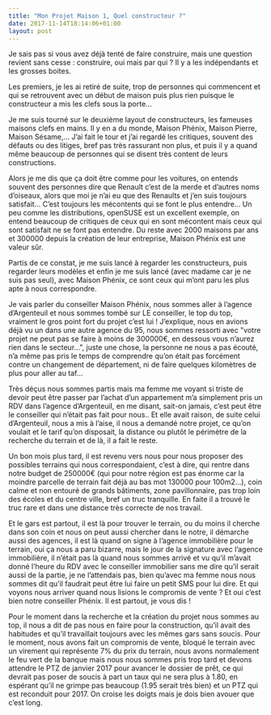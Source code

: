 ```yaml
---
title: "Mon Projet Maison 1, Quel constructeur ?"
date: 2017-11-14T18:14:06+01:00
layout: post
---
```


Je sais pas si vous avez déjà tenté de faire construire, mais une question revient sans cesse : construire, oui mais par qui ? Il y a les indépendants et les grosses boites.

Les premiers, je les ai retiré de suite, trop de personnes qui commencent et qui se retrouvent avec un début de maison puis plus rien puisque le constructeur a mis les clefs sous la porte...

Je me suis tourné sur le deuxième layout de constructeurs, les fameuses maisons clefs en mains. Il y en a du monde, Maison Phénix, Maison Pierre, Maison Sésame,... J’ai fait le tour et j’ai regardé les critiques, souvent des défauts ou des litiges, bref pas très rassurant non plus, et puis il y a quand même beaucoup de personnes qui se disent très content de leurs constructions.

Alors je me dis que ça doit être comme pour les voitures, on entends souvent des personnes dire que Renault c’est de la merde et d’autres noms d’oiseaux, alors que moi je n’ai eu que des Renaults et j’en suis toujours satisfait... C’est toujours les mécontents qui se font le plus entendre... Un peu comme les distributions, openSUSE est un excellent exemple, on entend beaucoup de critiques de ceux qui en sont mécontent mais ceux qui sont satisfait ne se font pas entendre. Du reste avec 2000 maisons par ans et 300000 depuis la création de leur entreprise, Maison Phénix est une valeur sûr.

Partis de ce constat, je me suis lancé à regarder les constructeurs, puis regarder leurs modèles et enfin je me suis lancé (avec madame car je ne suis pas seul), avec Maison Phénix, ce sont ceux qui m’ont paru les plus apte à nous correspondre.

Je vais parler du conseiller Maison Phénix, nous sommes aller à l’agence d’Argenteuil et nous sommes tombé sur LE conseiller, le top du top, vraiment le gros point fort du projet c’est lui ! J’explique, nous en avions déjà vu un dans une autre agence du 95, nous sommes ressorti avec "votre projet ne peut pas se faire à moins de 300000€, en dessous vous n’aurez rien dans le secteur...", juste une chose, la personne ne nous a pas écouté, n’a même pas pris le temps de comprendre qu’on était pas forcément contre un changement de département, ni de faire quelques kilomètres de plus pour aller au taf...

Très déçus nous sommes partis mais ma femme me voyant si triste de devoir peut être passer par l’achat d’un appartement m’a simplement pris un RDV dans l’agence d’Argenteuil, en me disant, sait-on jamais, c’est peut être le conseiller qui n’était pas fait pour nous.. Et elle avait raison, de suite celui d’Argenteuil, nous a mis à l’aise, il nous a demandé notre projet, ce qu’on voulait et le tarif qu’on disposait, la distance ou plutôt le périmètre de la recherche du terrain et de là, il a fait le reste.

Un bon mois plus tard, il est revenu vers nous pour nous proposer des possibles terrains qui nous correspondaient, c’est à dire, qui rentre dans notre budget de 250000€ (qui pour notre région est pas énorme car la moindre parcelle de terrain fait déjà au bas mot 130000 pour 100m2...), coin calme et non entouré de grands bâtiments, zone pavillonnaire, pas trop loin des écoles et du centre ville, bref un truc tranquille. En faite il a trouvé le truc rare et dans une distance très correcte de nos travail.

Et le gars est partout, il est là pour trouver le terrain, ou du moins il cherche dans son coin et nous on peut aussi chercher dans le notre, il démarche aussi des agences, il est là quand on signe à l’agence immobilière pour le terrain, oui ça nous a paru bizarre, mais le jour de la signature avec l’agence immobilière, il n’était pas là quand nous sommes arrivé et vu qu’il m’avait donné l’heure du RDV avec le conseiller immobilier sans me dire qu’il serait aussi de la partie, je ne l’attendais pas, bien qu’avec ma femme nous nous sommes dit qu’il faudrait peut être lui faire un petit SMS pour lui dire. Et qui voyons nous arriver quand nous lisions le compromis de vente ? Et oui c’est bien notre conseiller Phénix. Il est partout, je vous dis !

Pour le moment dans la recherche et la création du projet nous sommes au top, il nous a dit de pas nous en faire pour la construction, qu’il avait des habitudes et qu’il travaillait toujours avec les mêmes gars sans soucis. Pour le moment, nous avons fait un compromis de vente, bloqué le terrain avec un virement qui représente 7% du prix du terrain, nous avons normalement le feu vert de la banque mais nous nous sommes pris trop tard et devons attendre le PTZ de janvier 2017 pour avancer le dossier de prêt, ce qui devrait pas poser de soucis à part un taux qui ne sera plus à 1.80, en espérant qu’il ne grimpe pas beaucoup (1.95 serait très bien) et un PTZ qui est reconduit pour 2017. On croise les doigts mais je dois bien avouer que c’est long.
